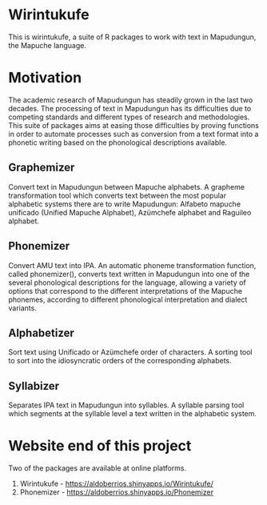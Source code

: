 # Wirintukufe
This is wirintukufe, a suite of R packages to work with text in Mapudungun, the Mapuche language.

# Motivation
The academic research of Mapudungun has steadily grown in the last two decades. The processing of text in Mapudungun has its difficulties due to competing standards and different types of research and methodologies. This suite of packages aims at easing those difficulties by proving functions in order to automate processes such as conversion from a text format into a phonetic writing based on the phonological descriptions available.

## Graphemizer
Convert text in Mapudungun between Mapuche alphabets. A grapheme transformation tool which converts text between the most popular alphabetic systems there are to write Mapudungun: Alfabeto mapuche unificado (Unified Mapuche Alphabet), Azümchefe alphabet and Raguileo alphabet.

## Phonemizer
Convert AMU text into IPA. An automatic phoneme transformation function, called phonemizer(), converts text written in Mapudungun into one of the several phonological descriptions for the language, allowing a variety of options that correspond to the different interpretations of the Mapuche phonemes, according to different phonological interpretation and dialect variants.

## Alphabetizer
Sort text using Unificado or Azümchefe order of characters. A sorting tool to sort into the idiosyncratic orders of the corresponding alphabets.

## Syllabizer
Separates IPA text in Mapudungun into syllables. A syllable parsing tool which segments at the syllable level a text written in the alphabetic system.

# Website end of this project
Two of the packages are available at online platforms.

1. Wirintukufe - https://aldoberrios.shinyapps.io/Wirintukufe/
2. Phonemizer  - https://aldoberrios.shinyapps.io/Phonemizer

